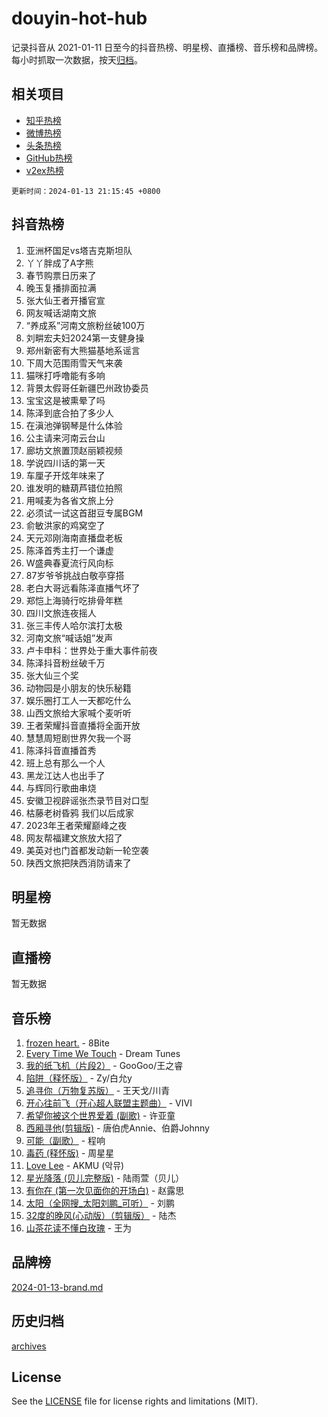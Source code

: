 # douyin-hot-hub

记录抖音从 2021-01-11 日至今的抖音热榜、明星榜、直播榜、音乐榜和品牌榜。每小时抓取一次数据，按天[归档](archives)。

## 相关项目

- [知乎热榜](https://github.com/lonnyzhang423/zhihu-hot-hub)
- [微博热榜](https://github.com/lonnyzhang423/weibo-hot-hub)
- [头条热榜](https://github.com/lonnyzhang423/toutiao-hot-hub)
- [GitHub热榜](https://github.com/lonnyzhang423/github-hot-hub)
- [v2ex热榜](https://github.com/lonnyzhang423/v2ex-hot-hub)


`更新时间：2024-01-13 21:15:45 +0800`

## 抖音热榜

1. 亚洲杯国足vs塔吉克斯坦队
1. 丫丫胖成了A字熊
1. 春节购票日历来了
1. 晚玉复播排面拉满
1. 张大仙王者开播官宣
1. 网友喊话湖南文旅
1. “养成系”河南文旅粉丝破100万
1. 刘畊宏夫妇2024第一支健身操
1. 郑州新密有大熊猫基地系谣言
1. 下周大范围雨雪天气来袭
1. 猫咪打呼噜能有多响
1. 背景太假哥任新疆巴州政协委员
1. 宝宝这是被熏晕了吗
1. 陈泽到底合拍了多少人
1. 在滇池弹钢琴是什么体验
1. 公主请来河南云台山
1. 廊坊文旅置顶赵丽颖视频
1. 学说四川话的第一天
1. 车厘子开炫年味来了
1. 谁发明的糖葫芦错位拍照
1. 用喊麦为各省文旅上分
1. 必须试一试这首甜豆专属BGM
1. 俞敏洪家的鸡窝空了
1. 天元邓刚海南直播盘老板
1. 陈泽首秀主打一个谦虚
1. W盛典春夏流行风向标
1. 87岁爷爷挑战白敬亭穿搭
1. 老白大哥远看陈泽直播气坏了
1. 郑恺上海骑行吃排骨年糕
1. 四川文旅连夜摇人
1. 张三丰传人哈尔滨打太极
1. 河南文旅“喊话姐”发声
1. 卢卡申科：世界处于重大事件前夜
1. 陈泽抖音粉丝破千万
1. 张大仙三个奖
1. 动物园是小朋友的快乐秘籍
1. 娱乐圈打工人一天都吃什么
1. 山西文旅给大家喊个麦听听
1. 王者荣耀抖音直播将全面开放
1. 慧慧周短剧世界欠我一个哥
1. 陈泽抖音直播首秀
1. 班上总有那么一个人
1. 黑龙江达人也出手了
1. 与辉同行歌曲串烧
1. 安徽卫视辟谣张杰录节目对口型
1. 枯藤老树昏鸦 我们以后成家
1. 2023年王者荣耀巅峰之夜
1. 网友帮福建文旅放大招了
1. 美英对也门首都发动新一轮空袭
1. 陕西文旅把陕西消防请来了

## 明星榜

暂无数据

## 直播榜

暂无数据

## 音乐榜

1. [frozen heart.](https://sf86-cdn-tos.douyinstatic.com/obj/tos-cn-ve-2774/oIIWJfyjIACZA9zQMtnJ6hQQhFC4vhCupoRBsO) - 8Bite
1. [Every Time We Touch](https://sf86-cdn-tos.douyinstatic.com/obj/tos-cn-ve-2774/ogN6lUKQeBBfEVhIOMikG1CcJjugxk1tztZyhP) - Dream Tunes
1. [我的纸飞机（片段2）](https://sf86-cdn-tos.douyinstatic.com/obj/tos-cn-ve-2774/oM2ZrKcg2CD5AeRB2gkeXOFB1IxAGJdZPazYHf) - GooGoo/王之睿
1. [陷阱（释怀版）](https://sf86-cdn-tos.douyinstatic.com/obj/tos-cn-ve-2774/oE8C21LeZrzKLDFfQYgMzx4GAIHageG5IzayY7) - Zy/白允y
1. [追寻你（万物复苏版）](https://sf3-cdn-tos.douyinstatic.com/obj/tos-cn-ve-2774/oYeAZJsbjIDit9APmBg8u6uDUQnHmoCf3gbo74) - 王天戈/川青
1. [开心往前飞（开心超人联盟主题曲）](https://sf86-cdn-tos.douyinstatic.com/obj/tos-cn-ve-2774/9d8fb7c82cf1421fb93a9fe925275e0a) - VIVI
1. [希望你被这个世界爱着 (副歌)](https://sf86-cdn-tos.douyinstatic.com/obj/tos-cn-ve-2774/oUHCmWQfZlE3QQBKBeD8rCFLpJzPgCpImhsxMt) - 许亚童
1. [西厢寻他(剪辑版)](https://sf3-cdn-tos.douyinstatic.com/obj/tos-cn-ve-2774/oUsAVfAQKlRNxEv5qxvIB8o5qmIWUcXbzJKJhw) - 唐伯虎Annie、伯爵Johnny
1. [可能（副歌）](https://sf86-cdn-tos.douyinstatic.com/obj/tos-cn-ve-2774/cde1731888894259b333569393c2fb51) - 程响
1. [毒药 (释怀版)](https://sf6-cdn-tos.douyinstatic.com/obj/tos-cn-ve-2774/oYILMEAzspdZBIzy4frJNB8ZHPHWAhiwowd4Ad) - 周星星
1. [Love Lee](https://sf6-cdn-tos.douyinstatic.com/obj/tos-cn-ve-2774/o05GbkJGbCBTdDnMtB0fwOYgkeZp23vrWQDQBS) - AKMU (악뮤)
1. [星光降落 (贝儿完整版)](https://sf86-cdn-tos.douyinstatic.com/obj/tos-cn-ve-2774/okwB9hAwyAtsFFkFBzAX1hOOfQuIoMNs0W2Mwr) - 陆雨萱（贝儿）
1. [有你在 (第一次见面你的开场白)](https://sf6-cdn-tos.douyinstatic.com/obj/tos-cn-ve-2774/oAthrQ3ClJBfI57uBoFEgNDYtNCZ0TSYQQfxQ0) - 赵露思
1. [太阳（全网搜_太阳刘鹏_可听）](https://sf86-cdn-tos.douyinstatic.com/obj/tos-cn-ve-2774/ogWbyIQnlBFImVbeDocRdCIYtBHlbJXgfZMvgz) - 刘鹏
1. [32度的晚风(心动版）（剪辑版）](https://sf6-cdn-tos.douyinstatic.com/obj/tos-cn-ve-2774/owNyabsyWdzUulxhoJfK8IBXgp0UMQAHpvGh2B) - 陆杰
1. [山茶花读不懂白玫瑰](https://sf86-cdn-tos.douyinstatic.com/obj/tos-cn-ve-2774/osfn8B7DktrRHEPJgPCfDbw7QDQEkwC16BxZg9) - 王为

## 品牌榜

[2024-01-13-brand.md](archives/2024-01-13-brand.md)

## 历史归档

[archives](archives)

## License

See the [LICENSE](LICENSE) file for license rights and limitations (MIT).
